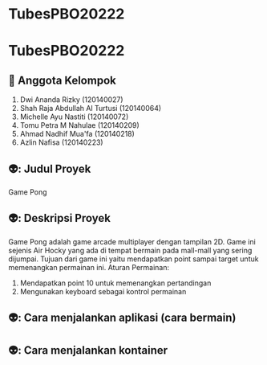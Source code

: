 # TubesPBO20222

# TubesPBO20222

## 🔖 Anggota Kelompok
1. Dwi Ananda Rizky (120140027)
2. Shah Raja Abdullah Al Turtusi (120140064)
3. Michelle Ayu Nastiti (120140072)
4. Tomu Petra M Nahulae (120140209)
5. Ahmad Nadhif Mua'fa (120140218)
6. Azlin Nafisa (120140223)

## 👽: Judul Proyek
Game Pong

## 👽: Deskripsi Proyek
Game Pong adalah game arcade multiplayer dengan tampilan 2D. Game ini sejenis Air Hocky yang ada di tempat bermain pada mall-mall yang sering dijumpai. Tujuan dari game ini yaitu mendapatkan point sampai target untuk memenangkan permainan ini.
Aturan Permainan:
1. Mendapatkan point 10 untuk memenangkan pertandingan
2. Mengunakan keyboard sebagai kontrol permainan

## 👽: Cara menjalankan aplikasi (cara bermain)



## 👽: Cara menjalankan kontainer
